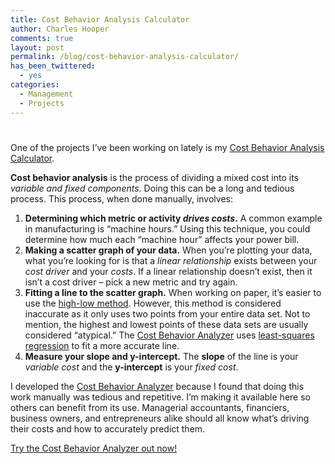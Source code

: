 ```yaml
---
title: Cost Behavior Analysis Calculator
author: Charles Hooper
comments: true
layout: post
permalink: /blog/cost-behavior-analysis-calculator/
has_been_twittered:
  - yes
categories:
  - Management
  - Projects
---
```

# 

One of the projects I’ve been working on lately is my [Cost Behavior Analysis Calculator][1].

 [1]: http://apps.charleshooper.net/cost-behavior-analysis/

**Cost behavior analysis** is the process of dividing a mixed cost into its *variable and fixed components*. Doing this can be a long and tedious process. This process, when done manually, involves:

1.  **Determining which metric or activity *drives costs*.** A common example in manufacturing is “machine hours.” Using this technique, you could determine how much each “machine hour” affects your power bill.
2.  **Making a scatter graph of your data.** When you’re plotting your data, what you’re looking for is that a *linear relationship* exists between your *cost driver* and your *costs*. If a linear relationship doesn’t exist, then it isn’t a cost driver – pick a new metric and try again.
3.  **Fitting a line to the scatter graph.** When working on paper, it’s easier to use the [high-low method][2]. However, this method is considered inaccurate as it only uses two points from your entire data set. Not to mention, the highest and lowest points of these data sets are usually considered “atypical.” The [Cost Behavior Analyzer][1] uses [least-squares regression][3] to fit a more accurate line.
4.  **Measure your slope and y-intercept.** The **slope** of the line is your *variable cost* and the **y-intercept** is your *fixed cost*.

 [2]: http://www.suite101.com/content/job-costing-using-the-high-low-method-a207711
 [3]: http://www.finance-lib.com/financial-term-least-squares-regression-analysis.html

I developed the [Cost Behavior Analyzer][1] because I found that doing this work manually was tedious and repetitive. I’m making it available here so others can benefit from its use. Managerial accountants, financiers, business owners, and entrepreneurs alike should all know what’s driving their costs and how to accurately predict them.

[Try the Cost Behavior Analyzer out now!][1]